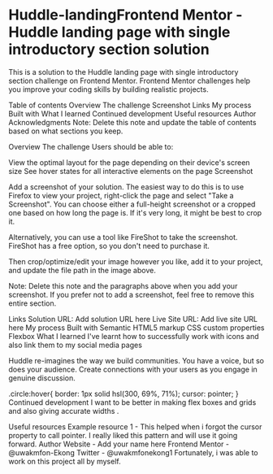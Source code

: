 # Huddle-landingFrontend Mentor - Huddle landing page with single introductory section solution
This is a solution to the Huddle landing page with single introductory section challenge on Frontend Mentor. Frontend Mentor challenges help you improve your coding skills by building realistic projects.

Table of contents
Overview
The challenge
Screenshot
Links
My process
Built with
What I learned
Continued development
Useful resources
Author
Acknowledgments
Note: Delete this note and update the table of contents based on what sections you keep.

Overview
The challenge
Users should be able to:

View the optimal layout for the page depending on their device's screen size
See hover states for all interactive elements on the page
Screenshot


Add a screenshot of your solution. The easiest way to do this is to use Firefox to view your project, right-click the page and select "Take a Screenshot". You can choose either a full-height screenshot or a cropped one based on how long the page is. If it's very long, it might be best to crop it.

Alternatively, you can use a tool like FireShot to take the screenshot. FireShot has a free option, so you don't need to purchase it.

Then crop/optimize/edit your image however you like, add it to your project, and update the file path in the image above.

Note: Delete this note and the paragraphs above when you add your screenshot. If you prefer not to add a screenshot, feel free to remove this entire section.

Links
Solution URL: Add solution URL here
Live Site URL: Add live site URL here
My process
Built with
Semantic HTML5 markup
CSS custom properties
Flexbox
What I learned
I've learnt how to successfully work with icons and also link them to my social media pages

<p class="description">Huddle re-imagines the way we build communities. You have a voice, but so does your audience. Create connections with your users as you engage in genuine discussion. </p>
.circle:hover{
    border: 1px solid hsl(300, 69%, 71%);
    cursor: pointer;
}
Continued development
I want to be better in making flex boxes and grids and also giving accurate widths .

Useful resources
Example resource 1 - This helped when i forgot the cursor property to call pointer. I really liked this pattern and will use it going forward.
Author
Website - Add your name here
Frontend Mentor - @uwakmfon-Ekong
Twitter - @uwakmfonekong1
Fortunately, i was able to work on this project all by myself.
